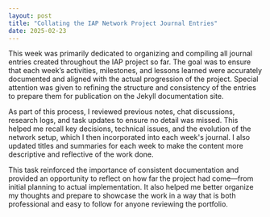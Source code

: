 ```yaml
---
layout: post
title: "Collating the IAP Network Project Journal Entries"
date: 2025-02-23
---
```


This week was primarily dedicated to organizing and compiling all journal entries created throughout the IAP project so far. The goal was to ensure that each week’s activities, milestones, and lessons learned were accurately documented and aligned with the actual progression of the project. Special attention was given to refining the structure and consistency of the entries to prepare them for publication on the Jekyll documentation site.

As part of this process, I reviewed previous notes, chat discussions, research logs, and task updates to ensure no detail was missed. This helped me recall key decisions, technical issues, and the evolution of the network setup, which I then incorporated into each week's journal. I also updated titles and summaries for each week to make the content more descriptive and reflective of the work done.

This task reinforced the importance of consistent documentation and provided an opportunity to reflect on how far the project had come—from initial planning to actual implementation. It also helped me better organize my thoughts and prepare to showcase the work in a way that is both professional and easy to follow for anyone reviewing the portfolio.
